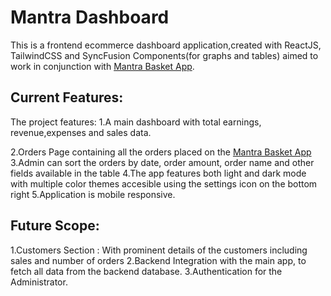 # Mantra Dashboard

This is a frontend ecommerce dashboard application,created with ReactJS, TailwindCSS and SyncFusion Components(for graphs and tables) aimed to work in conjunction with [Mantra Basket App](https://www.mantra-basket.netlify.app).

## Current Features:

The project features:
1.A main dashboard with total earnings, revenue,expenses and sales data.

<!-- Add dashboard image displaying the feature -->

2.Orders Page containing all the orders placed on the [Mantra Basket App](https://www.mantra-basket.netlify.app)
3.Admin can sort the orders by date, order amount, order name and other fields available in the table
4.The app features both light and dark mode with multiple color themes accesible using the settings icon on the bottom right
5.Application is mobile responsive.

## Future Scope:

1.Customers Section : With prominent details of the customers including sales and number of orders
2.Backend Integration with the main app, to fetch all data from the backend database.
3.Authentication for the Administrator.
